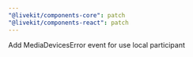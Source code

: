 ```yaml
---
"@livekit/components-core": patch
"@livekit/components-react": patch
---
```


Add MediaDevicesError event for use local participant
